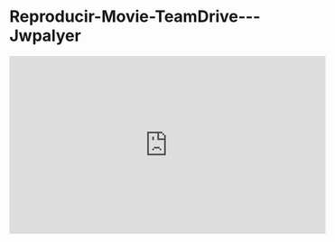 # Reproducir-Movie-TeamDrive---Jwpalyer
<iframe width="560" height="315" src="https://www.youtube.com/embed/-SCRBG5NcdE" title="YouTube video player" frameborder="0" allow="accelerometer; autoplay; clipboard-write; encrypted-media; gyroscope; picture-in-picture" allowfullscreen></iframe>

